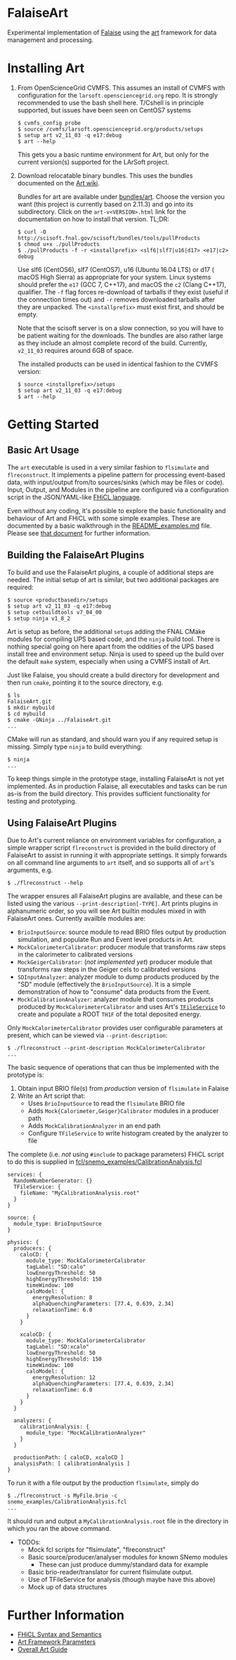 FalaiseArt
==========

Experimental implementation of [Falaise](https://github.com/supernemo-dbd/falaise) using
the [art](https://art.fnal.gov) framework for data management and processing.


Installing Art
==============

1. From OpenScienceGrid CVMFS. This assumes an install of CVMFS
   with configuration for the `larsoft.opensciencegrid.org` repo.
   It is strongly recommended to use the bash shell here.
   T/Cshell is in principle supported, but issues have been seen on CentOS7 systems

   ```
   $ cvmfs_config probe
   $ source /cvmfs/larsoft.opensciencegrid.org/products/setups
   $ setup art v2_11_03 -q e17:debug
   $ art --help
   ```

   This gets you a basic runtime environment for Art, but only for the
   current version(s) supported for the LArSoft project.

2. Download relocatable binary bundles. This uses the bundles documented
   on the [Art wiki](https://cdcvs.fnal.gov/redmine/projects/cet-is-public/wiki/Get_binary_distributions).

   Bundles for art are available under [bundles/art](https://scisoft.fnal.gov/scisoft/bundles/art/).
   Choose the version you want (this project is currently based on 2.11.3)
   and go into its subdirectory. Click on the `art-v<VERSION>.html` link
   for the documentation on how to install that version. TL;DR:

   ```
   $ curl -O http://scisoft.fnal.gov/scisoft/bundles/tools/pullProducts
   $ chmod u+x ./pullProducts
   $ ./pullProducts -f -r <installprefix> <slf6|slf7|u16|d17> <e17|c2> debug
   ```

   Use slf6 (CentOS6), slf7 (CentOS7), u16 (Ubuntu 16.04 LTS) or d17 (
   macOS High Sierra) as appropriate for your system. Linux systems
   should prefer the `e17` (GCC 7, C++17), and macOS the `c2` (Clang C++17),
   qualifier. The `-f` flag forces re-download of tarballs if they exist
   (useful if the connection times out) and `-r` removes downloaded tarballs
   after they are unpacked. The `<installprefix>` must exist first, and should
   be empty.

   Note that the scisoft server is on a slow connection, so you will
   have to be patient waiting for the downloads. The bundles are also
   rather large as they include an almost complete record of the build.
   Currently, `v2_11_03` requires around 6GB of space.

   The installed products can be used in identical fashion to the CVMFS version:

   ``` console
   $ source <installprefix>/setups
   $ setup art v2_11_03 -q e17:debug
   $ art --help
   ```

Getting Started
===============
Basic Art Usage
---------------

The `art` executable is used in a very similar fashion to `flsimulate` and
`flreconstruct`. It implements a pipeline pattern for processing event-based
data, with input/output from/to sources/sinks (which may be files or code).
Input, Output, and Modules in the pipeline are configured via a configuration
script in the JSON/YAML-like [FHiCL language](https://cdcvs.fnal.gov/redmine/projects/fhicl).

Even without any coding, it's possible to explore the basic functionality and
behaviour of Art and FHiCL with some simple examples. These are documented by
a basic walkthrough in the [README_examples.md](README_examples.md) file. Please
see [that document](README_examples.md) for further information.


Building the FalaiseArt Plugins
--------------------------------

To build and use the FalaiseArt plugins, a couple of additional steps are needed.
The initial setup of art is similar, but two additional packages are required:

``` console
$ source <productbasedir>/setups
$ setup art v2_11_03 -q e17:debug
$ setup cetbuildtools v7_04_00
$ setup ninja v1_8_2
```

Art is setup as before, the additional `setup`s adding the FNAL CMake modules for compiling
UPS based code, and the `ninja` build tool. There is nothing special going on here apart
from the oddities of the UPS based install tree and environment setup. Ninja is used to
speed up the build over the default `make` system, especially when using a CVMFS
install of Art.

Just like Falaise, you should create a build directory for development and then run `cmake`,
pointing it to the source directory, e.g.

``` console
$ ls
FalaiseArt.git
$ mkdir mybuild
$ cd mybuild
$ cmake -GNinja ../FalaiseArt.git
...
```

CMake will run as standard, and should warn you if any required setup is missing. Simply type `ninja`
to build everything:

``` console
$ ninja
...
```

To keep things simple in the prototype stage, installing FalaiseArt is not yet implemented.
As in production Falaise, all executables and tasks can be run as-is from the build directory.
This provides sufficient functionality for testing and prototyping.


Using FalaiseArt Plugins
-------------------------

Due to Art's current reliance on environment variables for configuration, a simple wrapper script
`flreconstruct` is provided in the build directory of FalaiseArt to assist in running it with appropriate
settings. It simply forwards on all command line arguments to `art` itself, and so supports all of `art`'s
arguments, e.g.

```console
$ ./flreconstruct --help
```

The wrapper ensures all FalaiseArt plugins are available, and these can be listed using the various `--print-description[-TYPE]`. Art prints plugins in alphanumeric order, so you will see Art builtin modules mixed in with FalaiseArt ones.
Currently availble modules are:

- `BrioInputSource`: source module to read BRIO files output by production simulation, and populate Run and Event level products in Art.
- `MockCalorimeterCalibrator`: producer module that transforms raw steps in the calorimeter to calibrated versions
- `MockGeigerCalibrator`: (_not implemented yet_) producer module that transforms raw steps in the Geiger cels to calibrated versions
- `SDInputAnalyzer`: analyzer module to dump products produced by the "SD" module (effectively the `BrioInputSource`). It is a simple demonstration of how to "consume" data products from the Event.
- `MockCalibrationAnalyzer`: analyzer module that consumes products produced by `MockCalorimeterCalibrator` and uses Art's [`TFileService`](https://cdcvs.fnal.gov/redmine/projects/art/wiki/TFileService) to create and populate a ROOT `TH1F` of the total deposited energy. 

Only `MockCalorimeterCalibrator` provides user configurable parameters at present, which can be viewed via `--print-description`:

```
$ ./flreconstruct --print-description MockCalorimeterCalibrator
...
```

The basic sequence of operations that can thus be implemented with the prototype is:

1) Obtain input BRIO file(s) from _production_ version of `flsimulate` in Falaise 
2) Write an Art script that:
   - Uses `BrioInputSource` to read the `flsimulate` BRIO file
   - Adds `Mock{Calorimeter,Geiger}Calibrator` modules in a producer path
   - Adds `MockCalibrationAnalyzer` in an end path
   - Configure `TFileService` to write histogram created by the analyzer to file
 
The complete (i.e. _not_ using `#include` to package parameters) FHiCL script to do this is supplied in
[fcl/snemo_examples/CalibrationAnalysis.fcl](fcl/snemo_examples/CalibrationAnalysis.fcl)

```
services: {
  RandomNumberGenerator: {}
  TFileService: {
    fileName: "MyCalibrationAnalysis.root"
  }
}

source: {
  module_type: BrioInputSource
}

physics: {
  producers: {
    caloCD: {
      module_type: MockCalorimeterCalibrator
      tagLabel: "SD:calo"
      lowEnergyThreshold: 50
      highEnergyThreshold: 150
      timeWindow: 100
      caloModel: {
        energyResolution: 8
        alphaQuenchingParameters: [77.4, 0.639, 2.34]
        relaxationTime: 6.0
      }
    }

    xcaloCD: {
      module_type: MockCalorimeterCalibrator
      tagLabel: "SD:xcalo"
      lowEnergyThreshold: 50
      highEnergyThreshold: 150
      timeWindow: 100
      caloModel: {
        energyResolution: 12
        alphaQuenchingParameters: [77.4, 0.639, 2.34]
        relaxationTime: 6.0
      }
    }
  }
  
  analyzers: {
    calibrationAnalysis: {
      module_type: "MockCalibrationAnalyzer"
    }
  }
  
  productionPath: [ caloCD, xcaloCD ]
  analysisPath: [ calibrationAnalysis ]
}
```
To run it with a file output by the production `flsimulate`, simply do

```
$ ./flreconstruct -s MyFile.brio -c snemo_examples/CalibrationAnalysis.fcl
...
```

It should run and output a `MyCalibrationAnalysis.root` file in the directory in which you
ran the above command.

- TODOs:
  - Mock fcl scripts for "flsimulate", "flreconstruct"
  - Basic source/producer/analyser modules for known SNemo modules
    - These can just produce dummy/standard data for example
  - Basic brio-reader/translator for current flsimulate output.
  - Use of TFileService for analysis (though maybe have this above)
  - Mock up of data structures

Further Information
===================
- [FHiCL Syntax and Semantics](https://cdcvs.fnal.gov/redmine/documents/327)
- [Art Framework Parameters](https://cdcvs.fnal.gov/redmine/projects/art/wiki/ART_framework_parameters)
- [Overall Art Guide](https://cdcvs.fnal.gov/redmine/projects/art/wiki)

